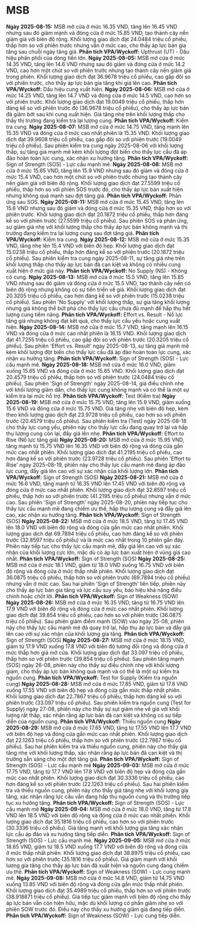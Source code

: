 # MSB

**Ngày 2025-08-15:** MSB mở cửa ở mức 16.35 VND, tăng lên 16.45 VND nhưng sau đó giảm mạnh và đóng cửa ở mức 15.85 VND, tạo thành cây nến giảm giá với biên độ rộng. Khối lượng giao dịch đạt 24.0484 triệu cổ phiếu, thấp hơn so với phiên trước nhưng vẫn ở mức cao, cho thấy áp lực bán gia tăng sau chuỗi ngày tăng giá. **Phân tích VPA/Wyckoff:** Upthrust (UT) - Dấu hiệu phân phối của dòng tiền lớn.
**Ngày 2025-08-05:** MSB mở cửa ở mức 14.35 VND, tăng lên 14.6 VND nhưng sau đó giảm và đóng cửa ở mức 14.2 VND, cao hơn một chút so với phiên trước nhưng tạo thành cây nến giảm giá trong phiên. Khối lượng giao dịch đạt 36.9678 triệu cổ phiếu, cao gấp đôi so với phiên trước, cho thấy áp lực bán gia tăng khi giá lên cao. **Phân tích VPA/Wyckoff:** Dấu hiệu cung xuất hiện.
**Ngày 2025-08-06:** MSB mở cửa ở mức 14.25 VND, tăng lên 14.7 VND và đóng cửa ở mức 14.5 VND, cao hơn so với phiên trước. Khối lượng giao dịch đạt 19.0049 triệu cổ phiếu, thấp hơn đáng kể so với phiên trước đó (36.9678 triệu cổ phiếu), cho thấy áp lực bán đã giảm bớt sau khi cung xuất hiện. Giá tăng nhẹ trên khối lượng thấp cho thấy thị trường đang kiểm tra lại lượng cung. **Phân tích VPA/Wyckoff:** Kiểm tra cung.
**Ngày 2025-08-07:** MSB mở cửa ở mức 14.75 VND, tăng mạnh lên 15.35 VND và đóng cửa ở mức cao nhất phiên là 15.35 VND. Khối lượng giao dịch đạt 39.9608 triệu cổ phiếu, cao gấp đôi so với phiên trước (19.0049 triệu cổ phiếu). Sau phiên kiểm tra cung ngày 2025-08-06 với khối lượng thấp, sự tăng giá mạnh mẽ kèm khối lượng đột biến cho thấy lực cầu đã áp đảo hoàn toàn lực cung, xác nhận xu hướng tăng. **Phân tích VPA/Wyckoff:** Sign of Strength (SOS) - Lực cầu mạnh mẽ.
**Ngày 2025-08-08:** MSB mở cửa ở mức 15.65 VND, tăng lên 15.9 VND nhưng sau đó giảm và đóng cửa ở mức 15.4 VND, cao hơn một chút so với phiên trước nhưng tạo thành cây nến giảm giá với biên độ rộng. Khối lượng giao dịch đạt 27.5599 triệu cổ phiếu, thấp hơn so với phiên SOS trước đó, cho thấy áp lực bán xuất hiện nhưng không quá mạnh sau đợt tăng giá. **Phân tích VPA/Wyckoff:** Phản ứng sau SOS.
**Ngày 2025-08-11:** MSB mở cửa ở mức 15.45 VND, tăng lên 15.6 VND nhưng sau đó giảm và đóng cửa ở mức 15.35 VND, thấp hơn so với phiên trước. Khối lượng giao dịch đạt 20.1872 triệu cổ phiếu, thấp hơn đáng kể so với phiên trước (27.5599 triệu cổ phiếu). Sau phiên SOS và phản ứng, sự giảm giá nhẹ với khối lượng thấp cho thấy áp lực bán không mạnh và thị trường đang kiểm tra lại lượng cung sau đợt tăng giá. **Phân tích VPA/Wyckoff:** Kiểm tra cung.
**Ngày 2025-08-12:** MSB mở cửa ở mức 15.35 VND, tăng nhẹ lên 15.4 VND với biên độ hẹp. Khối lượng giao dịch đạt 15.0238 triệu cổ phiếu, thấp hơn đáng kể so với phiên trước (20.1872 triệu cổ phiếu). Sau phiên kiểm tra cung ngày 2025-08-11, sự tăng giá nhẹ trên khối lượng thấp cho thấy áp lực bán đã cạn kiệt và không có nhiều cung xuất hiện ở mức giá này. **Phân tích VPA/Wyckoff:** No Supply (NS) - Không có cung.
**Ngày 2025-08-13:** MSB mở cửa ở mức 15.5 VND, tăng lên 15.85 VND nhưng sau đó giảm và đóng cửa ở mức 15.5 VND, tạo thành cây nến có biên độ rộng nhưng không có sự tiến triển về giá. Khối lượng giao dịch đạt 20.3205 triệu cổ phiếu, cao hơn đáng kể so với phiên trước (15.0238 triệu cổ phiếu). Sau phiên 'No Supply' với khối lượng thấp, sự gia tăng khối lượng nhưng giá không thể bứt phá cho thấy lực cầu chưa đủ mạnh để hấp thụ hết lượng cung tiềm năng. **Phân tích VPA/Wyckoff:** Effort vs. Result - Nỗ lực tăng giá nhưng không đạt kết quả, cho thấy lực cầu yếu hoặc cung xuất hiện.
**Ngày 2025-08-14:** MSB mở cửa ở mức 15.7 VND, tăng mạnh lên 16.15 VND và đóng cửa ở mức cao nhất phiên là 16.15 VND. Khối lượng giao dịch đạt 41.7255 triệu cổ phiếu, cao gấp đôi so với phiên trước (20.3205 triệu cổ phiếu). Sau phiên 'Effort vs. Result' ngày 2025-08-13, sự tăng giá mạnh mẽ kèm khối lượng đột biến cho thấy lực cầu đã áp đảo hoàn toàn lực cung, xác nhận xu hướng tăng. **Phân tích VPA/Wyckoff:** Sign of Strength (SOS) - Lực cầu mạnh mẽ.
**Ngày 2025-08-18:** MSB mở cửa ở mức 16.0 VND, giảm xuống 15.65 VND và đóng cửa ở mức 15.65 VND. Khối lượng giao dịch đạt 20.4579 triệu cổ phiếu, thấp hơn so với phiên trước (24.0484 triệu cổ phiếu). Sau phiên 'Sign of Strength' ngày 2025-08-14, giá điều chỉnh nhẹ với khối lượng giảm dần, cho thấy lực cung không mạnh và có thể là một sự kiểm tra lại mức hỗ trợ. **Phân tích VPA/Wyckoff:** Test (Kiểm tra)
**Ngày 2025-08-19:** MSB mở cửa ở mức 15.75 VND, tăng lên 15.9 VND, giảm xuống 15.6 VND và đóng cửa ở mức 15.75 VND. Giá tăng nhẹ với biên độ hẹp, kèm theo khối lượng giao dịch đạt 23.9728 triệu cổ phiếu, cao hơn so với phiên trước (20.4579 triệu cổ phiếu). Sau phiên kiểm tra (Test) ngày 2025-08-18 cho thấy lực cung yếu, phiên này cho thấy lực cầu đang quay trở lại và hấp thụ lượng cung còn lại, đẩy giá lên nhẹ. **Phân tích VPA/Wyckoff:** Effort to Rise (Nỗ lực tăng giá)
**Ngày 2025-08-20:** MSB mở cửa ở mức 15.95 VND, tăng mạnh từ 15.75 VND lên 16.35 VND với biên độ rộng và đóng cửa gần mức cao nhất phiên. Khối lượng giao dịch đạt 41.2195 triệu cổ phiếu, cao hơn đáng kể so với phiên trước (23.9728 triệu cổ phiếu). Sau phiên 'Effort to Rise' ngày 2025-08-19, phiên này cho thấy lực cầu mạnh mẽ đang áp đảo lực cung, đẩy giá lên cao với sự xác nhận của khối lượng lớn. **Phân tích VPA/Wyckoff:** Sign of Strength (SOS)
**Ngày 2025-08-21:** MSB mở cửa ở mức 16.6 VND, tăng mạnh từ 16.35 VND lên 17.45 VND với biên độ rộng và đóng cửa ở mức cao nhất phiên. Khối lượng giao dịch đạt 32.8597 triệu cổ phiếu, thấp hơn so với phiên trước (41.2195 triệu cổ phiếu) nhưng vẫn ở mức cao. Sau phiên 'Sign of Strength' ngày 2025-08-20, phiên này tiếp tục cho thấy lực cầu mạnh mẽ đang chiếm ưu thế, hấp thụ lượng cung và đẩy giá lên cao, xác nhận xu hướng tăng. **Phân tích VPA/Wyckoff:** Sign of Strength (SOS)
**Ngày 2025-08-22:** MSB mở cửa ở mức 18.5 VND, tăng từ 17.45 VND lên 18.0 VND với biên độ rộng và đóng cửa gần mức cao nhất phiên. Khối lượng giao dịch đạt 69.7894 triệu cổ phiếu, cao hơn đáng kể so với phiên trước (32.8597 triệu cổ phiếu) và là mức cao nhất trong 10 phiên gần đây. Phiên này tiếp tục cho thấy lực cầu mạnh mẽ, đẩy giá lên cao với sự xác nhận của khối lượng cực lớn, mặc dù có áp lực bán xuất hiện ở vùng giá cao nhất. **Phân tích VPA/Wyckoff:** Sign of Strength (SOS)
**Ngày 2025-08-25:** MSB mở cửa ở mức 18.1 VND, giảm từ 18.0 VND xuống 16.75 VND với biên độ rộng và đóng cửa ở mức thấp nhất phiên. Khối lượng giao dịch đạt 36.0875 triệu cổ phiếu, thấp hơn so với phiên trước (69.7894 triệu cổ phiếu) nhưng vẫn ở mức cao. Sau hai phiên 'Sign of Strength' liên tiếp, phiên này cho thấy áp lực bán gia tăng và lực cầu suy yếu, báo hiệu khả năng điều chỉnh hoặc chốt lời. **Phân tích VPA/Wyckoff:** Sign of Weakness (SOW)
**Ngày 2025-08-26:** MSB mở cửa ở mức 16.35 VND, tăng từ 16.75 VND lên 17.9 VND với biên độ rộng và đóng cửa ở mức cao nhất phiên. Khối lượng giao dịch đạt 39.854 triệu cổ phiếu, cao hơn so với phiên trước (36.0875 triệu cổ phiếu). Sau phiên giảm điểm mạnh (SOW) vào ngày 25-08, phiên này cho thấy lực cầu mạnh mẽ đã quay trở lại, hấp thụ áp lực bán và đẩy giá lên cao với sự xác nhận của khối lượng gia tăng. **Phân tích VPA/Wyckoff:** Sign of Strength (SOS)
**Ngày 2025-08-27:** MSB mở cửa ở mức 18.15 VND, giảm từ 17.9 VND xuống 17.8 VND với biên độ tương đối rộng và đóng cửa ở mức thấp hơn giá mở cửa. Khối lượng giao dịch đạt 33.097 triệu cổ phiếu, thấp hơn so với phiên trước (39.854 triệu cổ phiếu). Sau phiên tăng mạnh (SOS) ngày 26-08, phiên này cho thấy sự điều chỉnh nhẹ với khối lượng giảm, cho thấy áp lực bán không quá mạnh và có thể là một sự kiểm tra nguồn cung. **Phân tích VPA/Wyckoff:** Test for Supply (Kiểm tra nguồn cung)
**Ngày 2025-08-28:** MSB mở cửa ở mức 17.85 VND, giảm từ 17.8 VND xuống 17.55 VND với biên độ hẹp và đóng cửa gần mức thấp nhất phiên. Khối lượng giao dịch đạt 22.7867 triệu cổ phiếu, thấp hơn đáng kể so với phiên trước (33.097 triệu cổ phiếu). Sau phiên kiểm tra nguồn cung (Test for Supply) ngày 27-08, phiên này cho thấy sự sụt giảm nhẹ về giá với khối lượng rất thấp, xác nhận rằng áp lực bán đã cạn kiệt và không có sự tiếp diễn của nguồn cung. **Phân tích VPA/Wyckoff:** Thiếu nguồn cung
**Ngày 2025-08-29:** MSB mở cửa ở mức 17.65 VND, tăng từ 17.55 VND lên 17.7 VND với biên độ hẹp và đóng cửa gần mức cao nhất phiên. Khối lượng giao dịch đạt 22.1263 triệu cổ phiếu, thấp hơn so với phiên trước (22.7867 triệu cổ phiếu). Sau hai phiên kiểm tra và thiếu nguồn cung, phiên này cho thấy giá tăng nhẹ với khối lượng thấp, xác nhận rằng áp lực bán đã cạn kiệt và thị trường sẵn sàng cho một đợt tăng giá. **Phân tích VPA/Wyckoff:** Sign of Strength (SOS) - Lực cầu mạnh mẽ
**Ngày 2025-09-03:** MSB mở cửa ở mức 17.75 VND, tăng từ 17.7 VND lên 17.8 VND với biên độ hẹp và đóng cửa gần mức cao nhất phiên. Khối lượng giao dịch đạt 30.3336 triệu cổ phiếu, cao hơn đáng kể so với phiên trước (22.1263 triệu cổ phiếu). Sau hai phiên kiểm tra và thiếu nguồn cung, phiên này cho thấy giá tăng nhẹ với khối lượng gia tăng, xác nhận rằng lực cầu vẫn đang hấp thụ nguồn cung và thị trường tiếp tục xu hướng tăng. **Phân tích VPA/Wyckoff:** Sign of Strength (SOS) - Lực cầu mạnh mẽ
**Ngày 2025-09-04:** MSB mở cửa ở mức 18.0 VND, tăng từ 17.8 VND lên 18.5 VND với biên độ rộng và đóng cửa ở mức cao nhất phiên. Khối lượng giao dịch đạt 35.1816 triệu cổ phiếu, cao hơn so với phiên trước (30.3336 triệu cổ phiếu). Giá tăng mạnh với khối lượng gia tăng xác nhận lực cầu áp đảo và xu hướng tăng tiếp diễn. **Phân tích VPA/Wyckoff:** Sign of Strength (SOS) - Lực cầu mạnh mẽ.
**Ngày 2025-09-05:** MSB mở cửa ở mức 18.65 VND, giảm từ 18.5 VND xuống 17.7 VND với biên độ rộng và đóng cửa ở mức thấp nhất phiên. Khối lượng giao dịch đạt 38.8975 triệu cổ phiếu, cao hơn so với phiên trước (35.1816 triệu cổ phiếu). Giá giảm mạnh với khối lượng gia tăng cho thấy áp lực bán đã xuất hiện và nguồn cung đang chiếm ưu thế. **Phân tích VPA/Wyckoff:** Sign of Weakness (SOW) - Lực cung mạnh mẽ.
**Ngày 2025-09-08:** MSB mở cửa ở mức 14.8 VND, giảm từ 14.75 VND xuống 13.85 VND với biên độ rộng và đóng cửa gần mức thấp nhất phiên. Khối lượng giao dịch đạt 35.4989 triệu cổ phiếu, thấp hơn so với phiên trước (38.918871 triệu cổ phiếu). Giá tiếp tục giảm mạnh với biên độ rộng cho thấy áp lực bán vẫn còn hiện hữu, mặc dù khối lượng có phần giảm nhẹ so với phiên SOW trước đó. Điều này cho thấy xu hướng giảm giá đang tiếp diễn. **Phân tích VPA/Wyckoff:** Sign of Weakness (SOW) - Lực cung tiếp diễn.
